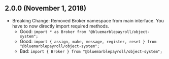 ## 2.0.0 (November 1, 2018)

* Breaking Change: Removed Broker namespace from main interface.  You have to now directly import required methods.
  - Good: `import * as Broker from "@bluemarblepayroll/object-system";`
  - Good: `import { assign, make, message, register, reset } from "@bluemarblepayroll/object-system";`
  - Bad: `import { Broker } from "@bluemarblepayroll/object-system";`
